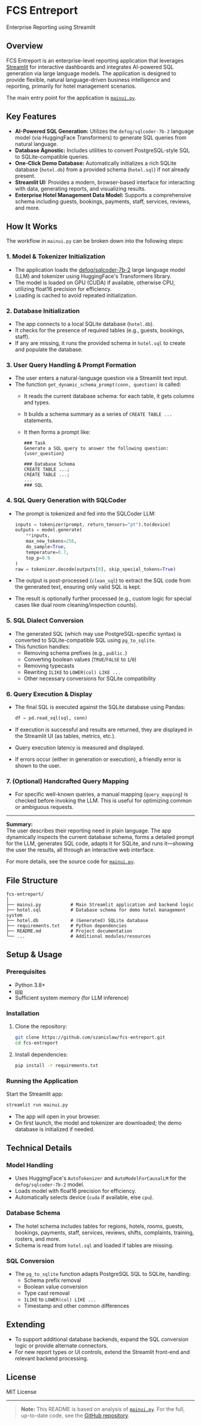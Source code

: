# FCS Entreport

Enterprise Reporting using Streamlit

## Overview

FCS Entreport is an enterprise-level reporting application that leverages [Streamlit](https://streamlit.io/) for interactive dashboards and integrates AI-powered SQL generation via large language models. The application is designed to provide flexible, natural language-driven business intelligence and reporting, primarily for hotel management scenarios.

The main entry point for the application is [`mainui.py`](mainui.py).

## Key Features

- **AI-Powered SQL Generation:** Utilizes the `defog/sqlcoder-7b-2` language model (via HuggingFace Transformers) to generate SQL queries from natural language.
- **Database Agnostic:** Includes utilities to convert PostgreSQL-style SQL to SQLite-compatible queries.
- **One-Click Demo Database:** Automatically initializes a rich SQLite database (`hotel.db`) from a provided schema (`hotel.sql`) if not already present.
- **Streamlit UI:** Provides a modern, browser-based interface for interacting with data, generating reports, and visualizing results.
- **Enterprise Hotel Management Data Model:** Supports a comprehensive schema including guests, bookings, payments, staff, services, reviews, and more.

## How It Works

The workflow in `mainui.py` can be broken down into the following steps:

### 1. Model & Tokenizer Initialization

- The application loads the [defog/sqlcoder-7b-2](https://huggingface.co/defog/sqlcoder-7b-2) large language model (LLM) and tokenizer using HuggingFace's Transformers library.
- The model is loaded on GPU (CUDA) if available, otherwise CPU, utilizing float16 precision for efficiency.
- Loading is cached to avoid repeated initialization.

### 2. Database Initialization

- The app connects to a local SQLite database (`hotel.db`).
- It checks for the presence of required tables (e.g., guests, bookings, staff).
- If any are missing, it runs the provided schema in `hotel.sql` to create and populate the database.

### 3. User Query Handling & Prompt Formation

- The user enters a natural-language question via a Streamlit text input.
- The function `get_dynamic_schema_prompt(conn, question)` is called:
  - It reads the current database schema: for each table, it gets columns and types.
  - It builds a schema summary as a series of `CREATE TABLE ...` statements.
  - It then forms a prompt like:

    ```
    ### Task
    Generate a SQL query to answer the following question:
    {user_question}

    ### Database Schema
    CREATE TABLE ...;
    CREATE TABLE ...;
    ...
    ### SQL
    ```

### 4. SQL Query Generation with SQLCoder

- The prompt is tokenized and fed into the SQLCoder LLM:

  ```python
  inputs = tokenizer(prompt, return_tensors="pt").to(device)
  outputs = model.generate(
      **inputs,
      max_new_tokens=256,
      do_sample=True,
      temperature=0.7,
      top_p=0.9
  )
  raw = tokenizer.decode(outputs[0], skip_special_tokens=True)
  ```
- The output is post-processed (`clean_sql`) to extract the SQL code from the generated text, ensuring only valid SQL is kept.
- The result is optionally further processed (e.g., custom logic for special cases like dual room cleaning/inspection counts).

### 5. SQL Dialect Conversion

- The generated SQL (which may use PostgreSQL-specific syntax) is converted to SQLite-compatible SQL using `pg_to_sqlite`.
- This function handles:
  - Removing schema prefixes (e.g., `public.`)
  - Converting boolean values (`TRUE`/`FALSE` to `1`/`0`)
  - Removing typecasts
  - Rewriting `ILIKE` to `LOWER(col) LIKE ...`
  - Other necessary conversions for SQLite compatibility

### 6. Query Execution & Display

- The final SQL is executed against the SQLite database using Pandas:

  ```python
  df = pd.read_sql(sql, conn)
  ```
- If execution is successful and results are returned, they are displayed in the Streamlit UI (as tables, metrics, etc.).
- Query execution latency is measured and displayed.
- If errors occur (either in generation or execution), a friendly error is shown to the user.

### 7. (Optional) Handcrafted Query Mapping

- For specific well-known queries, a manual mapping (`query_mapping`) is checked before invoking the LLM. This is useful for optimizing common or ambiguous requests.

---

**Summary:**  
The user describes their reporting need in plain language. The app dynamically inspects the current database schema, forms a detailed prompt for the LLM, generates SQL code, adapts it for SQLite, and runs it—showing the user the results, all through an interactive web interface.

For more details, see the source code for [`mainui.py`](https://github.com/szanislaw/fcs-entreport/blob/main/mainui.py).

## File Structure

```
fcs-entreport/
│
├── mainui.py           # Main Streamlit application and backend logic
├── hotel.sql           # Database schema for demo hotel management system
├── hotel.db            # (Generated) SQLite database
├── requirements.txt    # Python dependencies
├── README.md           # Project documentation
└── ...                 # Additional modules/resources
```

## Setup & Usage

### Prerequisites

- Python 3.8+
- [pip](https://pip.pypa.io/en/stable/)
- Sufficient system memory (for LLM inference)

### Installation

1. Clone the repository:
   ```bash
   git clone https://github.com/szanislaw/fcs-entreport.git
   cd fcs-entreport
   ```
2. Install dependencies:
   ```bash
   pip install -r requirements.txt
   ```

### Running the Application

Start the Streamlit app:
```bash
streamlit run mainui.py
```
- The app will open in your browser.
- On first launch, the model and tokenizer are downloaded; the demo database is initialized if needed.

## Technical Details

### Model Handling

- Uses HuggingFace's `AutoTokenizer` and `AutoModelForCausalLM` for the `defog/sqlcoder-7b-2` model.
- Loads model with float16 precision for efficiency.
- Automatically selects device (`cuda` if available, else `cpu`).

### Database Schema

- The hotel schema includes tables for regions, hotels, rooms, guests, bookings, payments, staff, services, reviews, shifts, complaints, training, rosters, and more.
- Schema is read from `hotel.sql` and loaded if tables are missing.

### SQL Conversion

- The `pg_to_sqlite` function adapts PostgreSQL SQL to SQLite, handling:
  - Schema prefix removal
  - Boolean value conversion
  - Type cast removal
  - `ILIKE` to `LOWER(col) LIKE ...`
  - Timestamp and other common differences

## Extending

- To support additional database backends, expand the SQL conversion logic or provide alternate connectors.
- For new report types or UI controls, extend the Streamlit front-end and relevant backend processing.

## License

MIT License

---

> **Note:** This README is based on analysis of [`mainui.py`](https://github.com/szanislaw/fcs-entreport/blob/bb27fa59e792ddd5c7297534785eb76010c7b16f/mainui.py). For the full, up-to-date code, see the [GitHub repository](https://github.com/szanislaw/fcs-entreport).
